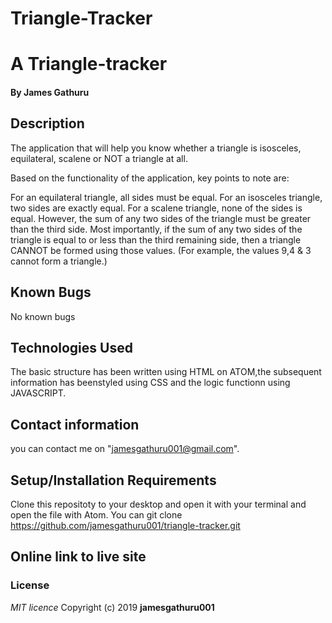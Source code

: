 # Triangle-Tracker
# A Triangle-tracker
#### By **James Gathuru**
## Description
The application that will help you know whether a triangle is isosceles, equilateral, scalene or NOT a triangle at all.

Based on the functionality of the application, key points to note are:

For an equilateral triangle, all sides must be equal.
For an isosceles triangle, two sides are exactly equal.
For a scalene triangle, none of the sides is equal. However, the sum of any two sides of the triangle must be greater than the third side.
Most importantly, if the sum of any two sides of the triangle is equal to or less than the third remaining side, then a triangle CANNOT be formed using those values. (For example, the values 9,4 & 3 cannot form a triangle.)
## Known Bugs
No known bugs
## Technologies Used
The basic structure has been written using HTML on ATOM,the subsequent information has beenstyled using CSS and the logic functionn using JAVASCRIPT.
## Contact information
you can contact me on "jamesgathuru001@gmail.com".
## Setup/Installation Requirements
Clone this repositoty to your desktop and open it with your terminal and open the file with Atom. You can git clone  https://github.com/jamesgathuru001/triangle-tracker.git
## Online link to live site

### License
*MIT licence*
Copyright (c) 2019 **jamesgathuru001**
  
